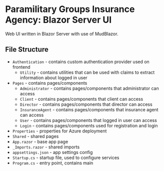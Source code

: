 # Paramilitary Groups Insurance Agency: Blazor Server UI

Web UI written in Blazor Server with use of MudBlazor.

## File Structure

* `Authentication` - contains custom authentication provider used on frontend
    * `Utility` - contains utilities that can be used with claims to extract information about logged in user
* `Pages` - contains pages/components
    * `Administrator` - contains pages/components that administrator can access
    * `Client` - contains pages/components that client can access
    * `Director` - contains pages/components that director can access
    * `InsuranceAgent` - contains pages/components that insurance agent can access
    * `User` - contains pages/components that logged in user can access
    * `Login` - contains pages/components used for registration and login
* `Properties` - properties for Azure deployment
* `Shared` - shared pages
* `App.razor` - base app page
* `_Imports.razor` - shared imports
* `appsettings.json` - app settings config
* `Startup.cs` - startup file, used to configure services
* `Program.cs` - entry point, contains main


